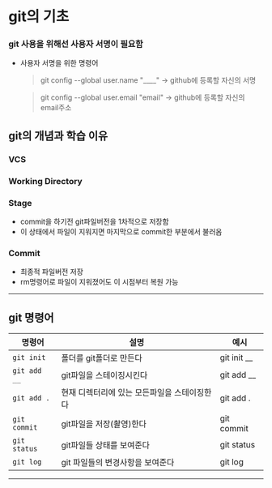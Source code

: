 # git의 기초
### git 사용을 위해선 사용자 서명이 필요함
- 사용자 서명을 위한 명령어

 
  > git config --global user.name "____"  →  github에 등록할 자신의 서명

  > git config --global user.email "email" →  github에 등록할 자신의 email주소
  


## git의 개념과 학습 이유


### VCS 

### Working Directory

### Stage
- commit을 하기전 git파일버전을 1차적으로 저장함
- 이 상태에서 파일이 지워지면 마지막으로 commit한 부분에서 불러옴

### Commit
- 최종적 파일버전 저장 
- rm명령어로 파일이 지워졌어도 이 시점부터 복원 가능

---
## **git 명령어**

|명령어|설명|예시|
|-|-|-|
|```git init```|폴더를 git폴더로 만든다|git init __|
|```git add __```|git파일을 스테이징시킨다|git add __|
|```git add .```| 현재 디렉터리에 있는 모든파일을 스테이징한다|git add .
|```git commit```|git파일을 저장(촬영)한다|git commit|
|```git status```|git파일들 상태를  보여준다|git status
|```git log```|git 파일들의 변경사항을 보여준다|git log
---

